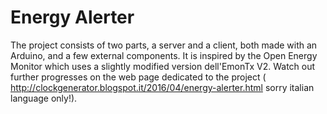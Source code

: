 # Energy Alerter
The project consists of two parts, a server and a client, both made with an Arduino, and a few external components. It is inspired by the Open Energy Monitor which uses a slightly modified version dell'EmonTx V2.
Watch out further progresses on the web page dedicated to the project ( http://clockgenerator.blogspot.it/2016/04/energy-alerter.html sorry italian language only!).

